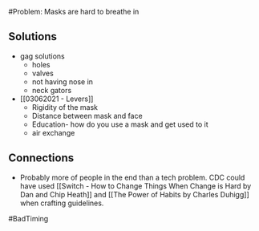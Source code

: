 #Problem: Masks are hard to breathe in

## Solutions 
- gag solutions 
	- holes 
	- valves 
	- not having nose in 
	- neck gators
- [[03062021 - Levers]]
	- Rigidity of the mask
	- Distance between mask and face
	- Education- how do you use a mask and get used to it 
	- air exchange 


## Connections
- Probably more of people in the end than a tech problem. CDC could have used [[Switch - How to Change Things When Change is Hard by Dan and Chip Heath]] and [[The Power of Habits by Charles Duhigg]] when crafting guidelines. 


#BadTiming 